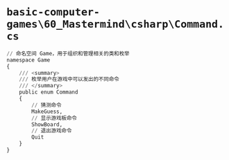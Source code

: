# `basic-computer-games\60_Mastermind\csharp\Command.cs`

```py
// 命名空间 Game，用于组织和管理相关的类和枚举
namespace Game
{
    /// <summary>
    /// 枚举用户在游戏中可以发出的不同命令
    /// </summary>
    public enum Command
    {
        // 猜测命令
        MakeGuess,
        // 显示游戏板命令
        ShowBoard,
        // 退出游戏命令
        Quit
    }
}
```